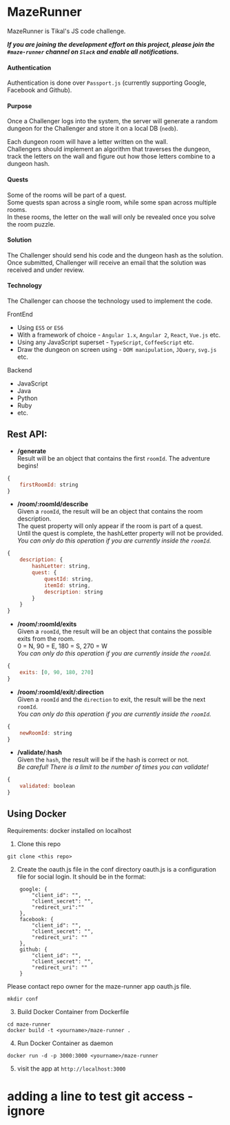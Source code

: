 # MazeRunner
MazeRunner is Tikal's JS code challenge.

**_If you are joining the development effort on this project, please join the `#maze-runner` channel on `Slack` and enable all notifications._**

#### Authentication
Authentication is done over `Passport.js` (currently supporting Google, Facebook and Github).

#### Purpose
Once a Challenger logs into the system, the server will generate a random dungeon for the Challenger and store it 
on a local DB (`nedb`).

Each dungeon room will have a letter written on the wall.  
Challengers should implement an algorithm that traverses the dungeon, track the letters on the wall and figure out how those letters combine to a dungeon hash.  

#### Quests
Some of the rooms will be part of a quest.  
Some quests span across a single room, while some span across multiple rooms.  
In these rooms, the letter on the wall will only be revealed once you solve the room puzzle.  

#### Solution
The Challenger should send his code and the dungeon hash as the solution.  
Once submitted, Challenger will receive an email that the solution was received and under review.

#### Technology
The Challenger can choose the technology used to implement the code.  

FrontEnd  
* Using `ES5` or `ES6`  
* With a framework of choice - `Angular 1.x`, `Angular 2`, `React`, `Vue.js`  etc.  
* Using any JavaScript superset - `TypeScript`, `CoffeeScript` etc.  
* Draw the dungeon on screen using - `DOM manipulation`, `JQuery`, `svg.js` etc.

Backend 
* JavaScript
* Java
* Python
* Ruby
* etc.


## Rest API:
* **/generate**  
Result will be an object that contains the first `roomId`. The adventure begins!  
```javascript
{
    firstRoomId: string
}
```

* **/room/:roomId/describe**  
Given a `roomId`, the result will be an object that contains the room description.  
The quest property will only appear if the room is part of a quest.  
Until the quest is complete, the hashLetter property will not be provided.  
_You can only do this operation if you are currently inside the `roomId`._  
```javascript
{
    description: {
        hashLetter: string,
        quest: {
            questId: string,
            itemId: string,
            description: string
        }
    }
}
```
* **/room/:roomId/exits**  
Given a `roomId`, the result will be an object that contains the possible exits from the room.  
0 = N, 90 = E, 180 = S, 270 = W  
_You can only do this operation if you are currently inside the `roomId`._  
```javascript
{
    exits: [0, 90, 180, 270]
}
```
* **/room/:roomId/exit/:direction**  
Given a `roomId` and the `direction` to exit, the result will be the next `roomId`.  
_You can only do this operation if you are currently inside the `roomId`._  
```javascript
{
    newRoomId: string
}
```

* **/validate/:hash**  
Given the `hash`, the result will be if the hash is correct or not.  
_Be careful! There is a limit to the number of times you can validate!_ 
```javascript
{
    validated: boolean
}
```

## Using Docker

Requirements: docker installed on localhost

1. Clone this repo

```
git clone <this repo>
```

2. Create the oauth.js file in the conf directory
oauth.js is a configuration file for social login. It should be in the format: 
```
    google: {
        "client_id": "",
        "client_secret": "",
        "redirect_uri":""
    },
    facebook: {
        "client_id": "",
        "client_secret": "",
        "redirect_uri": ""
    },
    github: {
        "client_id": "",
        "client_secret": "",
        "redirect_uri": ""
    }

```
Please contact repo owner for the maze-runner app oauth.js file.

```
mkdir conf
```

3. Build Docker Container from Dockerfile

```
cd maze-runner
docker build -t <yourname>/maze-runner .
```

4. Run Docker Container as daemon
```
docker run -d -p 3000:3000 <yourname>/maze-runner
```

5. visit the app at `http://localhost:3000`

# adding a line to test git access - ignore
